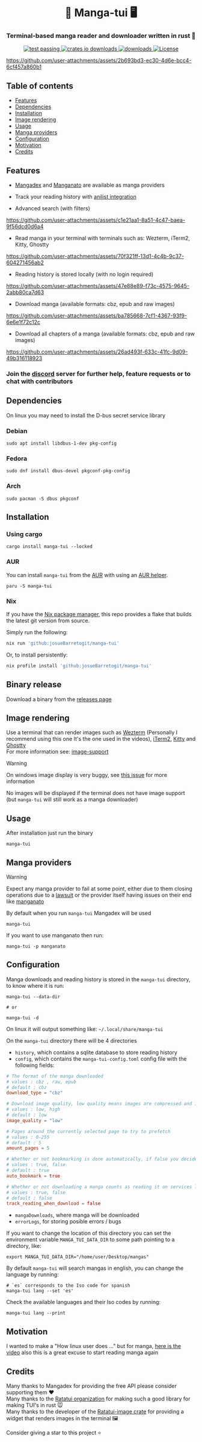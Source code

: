 <h1 align="center">
<strong> 📖 Manga-tui 🖥️ </strong>
</h1>

<h3 align="center">
    Terminal-based manga reader and downloader written in rust 🦀
</h3>
<div align="center">
    <a href="https://github.com/josueBarretogit/manga-tui/actions/workflows/test.yml">
        <img alt="test passing" src="https://img.shields.io/github/actions/workflow/status/josueBarretogit/manga-tui/test.yml?label=tests">
    </a>
    <a href="https://crates.io/crates/manga-tui">
        <img alt="crates io downloads" src="https://img.shields.io/crates/d/manga-tui?logo=rust&label=crates.io downloads">
    </a>
    <a href="https://github.com/josueBarretogit/manga-tui/releases/latest">
        <img alt="downloads" src="https://img.shields.io/github/downloads/josuebarretogit/manga-tui/total">
    </a>
    <a href="https://github.com/josueBarretogit/manga-tui/blob/main/LICENSE">
        <img alt="License" src="https://img.shields.io/github/license/josueBarretogit/Manga-tui?style=flat-square&color=blue">
    </a>
</div >

<p align="center">

<https://github.com/user-attachments/assets/2b693bd3-ec30-4d6e-bcc4-6cf457a860b1>

</p>

## Table of contents

- [Features](#features)
- [Dependencies](#dependencies)
- [Installation](#installation)
- [Image rendering](#image-rendering)
- [Usage](#usage)
- [Manga providers](#manga-providers)
- [Configuration](#configuration)
- [Motivation](#motivation)
- [Credits](#credits)

## Features

- [Mangadex](https://mangadex.org/) and [Manganato](https://manganato.com/) are available as manga providers

- Track your reading history with [anilist integration](./docs/anilist.md)

- Advanced search (with filters)

<https://github.com/user-attachments/assets/c1e21aa1-8a51-4c47-baea-9f56dcd0d6a4>

- Read manga in your terminal with terminals such as: Wezterm, iTerm2, Kitty, Ghostty
  
<https://github.com/user-attachments/assets/70f321ff-13d1-4c4b-9c37-604271456ab2>

- Reading history is stored locally (with no login required)

 <https://github.com/user-attachments/assets/47e88e89-f73c-4575-9645-2abb80ca7d63>

- Download manga (available formats: cbz, epub and raw images)

<https://github.com/user-attachments/assets/ba785668-7cf1-4367-93f9-6e6e1f72c12c>

- Download all chapters of a manga (available formats: cbz, epub and raw images)

<https://github.com/user-attachments/assets/26ad493f-633c-41fc-9d09-49b316118923>

### Join the [discord](https://discord.gg/jNzuDCH3) server for further help, feature requests or to chat with contributors

## Dependencies

On linux you may need to install the D-bus secret service library

### Debian

```shell
sudo apt install libdbus-1-dev pkg-config
```

### Fedora

```shell
sudo dnf install dbus-devel pkgconf-pkg-config
```

### Arch

```shell
sudo pacman -S dbus pkgconf
```

## Installation

### Using cargo

```shell
cargo install manga-tui --locked
```

### AUR

You can install `manga-tui` from the [AUR](https://aur.archlinux.org/packages/manga-tui) with using an [AUR helper](https://wiki.archlinux.org/title/AUR_helpers).

```shell
paru -S manga-tui
```

### Nix

If you have the [Nix package manager](https://nixos.org/), this repo provides a flake that builds the latest git version from source.

Simply run the following:

```sh
nix run 'github:josueBarretogit/manga-tui'
```

Or, to install persistently:

```sh
nix profile install 'github:josueBarretogit/manga-tui'
```

## Binary release

Download a binary from the [releases page](https://github.com/josueBarretogit/manga-tui/releases/latest)

## Image rendering

Use a terminal that can render images such as [Wezterm](https://wezfurlong.org/wezterm/index.html) (Personally I recommend using this one It's the one used in the videos), [iTerm2](https://iterm2.com/), [Kitty](https://sw.kovidgoyal.net/kitty/) and [Ghostty](https://ghostty.org/download)  <br />
For more information see: [image-support](https://github.com/benjajaja/ratatui-image?tab=readme-ov-file#compatibility-matrix)

> [!WARNING]
> On windows image display is very buggy, see [this issue](https://github.com/josueBarretogit/manga-tui/issues/26) for more information

No images will be displayed if the terminal does not have image support  (but `manga-tui` will still work as a manga downloader)

## Usage

After installation just run the binary

```shell
manga-tui
```

## Manga providers

> [!WARNING]
> Expect any manga provider to fail at some point, either due to them closing operations due to a [lawsuit](https://www.japantimes.co.jp/news/2024/04/18/japan/crime-legal/manga-mura-copyright-ruling/) or the provider itself having issues on their end like [manganato](https://www.reddit.com/r/mangapiracy/comments/1iumo9v/mangakakalot_and_manganato_site_shutdown_mangabat/)

By default when you run `manga-tui` Mangadex will be used

```shell
manga-tui
```

If you want to use manganato then run:

```shell
manga-tui -p manganato
```

## Configuration

Manga downloads and reading history is stored in the `manga-tui` directory, to know where it is run:

```shell
manga-tui --data-dir 

# or

manga-tui -d
```

On linux it will output something like: `~/.local/share/manga-tui` <br />

On the `manga-tui` directory there will be 4 directories

- `history`, which contains a sqlite database to store reading history
- `config`, which contains the `manga-tui-config.toml` config file with the following fields:

```toml
# The format of the manga downloaded 
# values : cbz , raw, epub 
# default : cbz 
download_type = "cbz"

# Download image quality, low quality means images are compressed and is recommended for slow internet connections 
# values : low, high 
# default : low 
image_quality = "low"

# Pages around the currently selected page to try to prefetch
# values : 0-255
# default : 5
amount_pages = 5

# Whether or not bookmarking is done automatically, if false you decide which chapter to bookmark
# values : true, false
# default : true
auto_bookmark = true

# Whether or not downloading a manga counts as reading it on services like anilist
# values : true, false
# default : false
track_reading_when_download = false
```

- `mangaDownloads`, where manga will be downloaded
- `errorLogs`, for storing posible errors / bugs

If you want to change the location of this directory you can set the environment variable `MANGA_TUI_DATA_DIR` to some path pointing to a directory, like: <br />

```shell
export MANGA_TUI_DATA_DIR="/home/user/Desktop/mangas"
```

By default `manga-tui` will search mangas in english, you can change the language by running:

```shell
# `es` corresponds to the Iso code for spanish
manga-tui lang --set 'es'
```

Check the available languages and their Iso codes by running:

```shell
manga-tui lang --print
```

## Motivation

I wanted to make a "How linux user does ..." but for manga, [here is the video](https://www.youtube.com/watch?v=K0FsGRqEc1c) also this is a great excuse to start reading manga again

## Credits

Many thanks to Mangadex for providing the free API please consider supporting them ❤️  <br />
Many thanks to the [Ratatui organization](https://github.com/ratatui-org) for making such a good library for making TUI's in rust 🐭 <br />
Many thanks to the developer of the [Ratatui-image crate](https://crates.io/crates/ratatui-image) for providing a widget that renders images in the terminal 🖼️ <br />

Consider giving a star to this project ⭐
